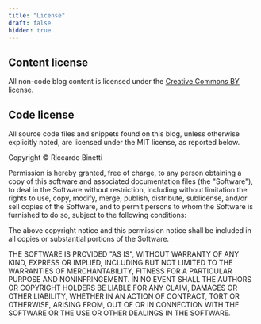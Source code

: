 ```yaml
---
title: "License"
draft: false
hidden: true
---
```

## Content license
All non-code blog content is licensed under the
[Creative Commons BY](https://creativecommons.org/licenses/by/4.0/) license.

## Code license
All source code files and snippets found on this blog, unless otherwise explicitly noted, are
licensed under the MIT license, as reported below.

Copyright © Riccardo Binetti

Permission is hereby granted, free of charge, to any person obtaining a copy of
this software and associated documentation files (the "Software"), to deal in
the Software without restriction, including without limitation the rights to
use, copy, modify, merge, publish, distribute, sublicense, and/or sell copies
of the Software, and to permit persons to whom the Software is furnished to do
so, subject to the following conditions:

The above copyright notice and this permission notice shall be included in all
copies or substantial portions of the Software.

THE SOFTWARE IS PROVIDED "AS IS", WITHOUT WARRANTY OF ANY KIND, EXPRESS OR
IMPLIED, INCLUDING BUT NOT LIMITED TO THE WARRANTIES OF MERCHANTABILITY,
FITNESS FOR A PARTICULAR PURPOSE AND NONINFRINGEMENT. IN NO EVENT SHALL THE
AUTHORS OR COPYRIGHT HOLDERS BE LIABLE FOR ANY CLAIM, DAMAGES OR OTHER
LIABILITY, WHETHER IN AN ACTION OF CONTRACT, TORT OR OTHERWISE, ARISING FROM,
OUT OF OR IN CONNECTION WITH THE SOFTWARE OR THE USE OR OTHER DEALINGS IN THE
SOFTWARE.

